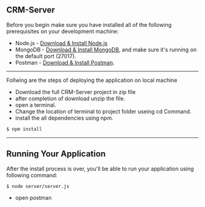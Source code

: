 ## CRM-Server
Before you begin make sure you have installed all of the following prerequisites on your development machine:

* Node.js - [Download & Install Node.js](https://nodejs.org/en/download/) 
* MongoDB - [Download & Install MongoDB](http://www.mongodb.org/downloads), and make sure it's running on the default port (27017).
* Postman - [Download & Install Postman](https://www.getpostman.com/).

***************************************************************************
Follwing are the steps of deploying the application on local machine

* Download the full CRM-Server project in zip file 
* after completion of download unzip the file.
* open a terminal.
* Change the location of terminal to project folder useing cd Command.
* install the all dependencies using npm.

```bash
$ npm install 
```
 *************************************************************************

## Running Your Application

After the install process is over, you'll be able to run your application using following command:

```bash
$ node server/server.js 
```
* open postman


